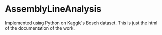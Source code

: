 # AssemblyLineAnalysis
Implemented using Python on Kaggle's Bosch dataset. This is just the html of the documentation of the work.
